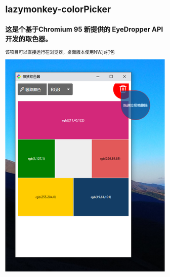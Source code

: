 # lazymonkey-colorPicker

## 这是个基于Chromium 95 新提供的 EyeDropper API开发的取色器。
该项目可以直接运行在浏览器，桌面版本使用NW.js打包


![Image text](https://raw.githubusercontent.com/unclehking/lazymonkey-colorPicker/main/screenshot/1.png)
